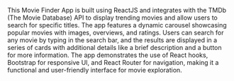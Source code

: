 This Movie Finder App is built using ReactJS and integrates with the TMDb (The Movie Database) API to display trending movies and allow users to search for specific titles. The app features a dynamic carousel showcasing popular movies with images, overviews, and ratings. Users can search for any movie by typing in the search bar, and the results are displayed in a series of cards with additional details like a brief description and a button for more information. The app demonstrates the use of React hooks, Bootstrap for responsive UI, and React Router for navigation, making it a functional and user-friendly interface for movie exploration.